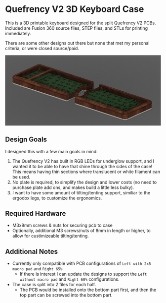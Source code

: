 # Quefrency V2 3D Keyboard Case
This is a 3D printable keyboard designed for the split Quefrency V2 PCBs. Included are Fusion 360 source files, STEP files, and STLs for printing immediately.

 There are some other designs out there but none that met my personal criteria, or were closed source/paid.


![Fusion 360 Preview Render](images/case_preview.jpg "Fusion 360 Preview Render")

## Design Goals
I designed this with a few main goals in mind.
1. The Quefrency V2 has built in RGB LEDs for underglow support, and I wanted it to be able to have that shine through the sides of the case! This means having thin sections where translucent or white filament can be used.
2. No plate is required, to simplify the design and lower costs (no need to purchase plate add ons, and makes build a little less bulky).
3. I want to have some amount of tilting/tenting support, similiar to the ergodox legs, to customize the ergonomics.

## Required Hardware
* M3x8mm screws & nuts for securing pcb to case
* Optionally, additional M3 screws/nuts of 8mm in length or higher, to allow for custimizeable tilting/tenting.

## Additional Notes
* Currently only compatible with PCB configurations of `Left with 2x5 macro pad` and `Right 65%`
  * If there is interest I can update the designs to support the `Left without macro pad` and `Right 60%` configurations.
* The case is split into 2 files for each half.
    * The PCB would be installed onto the bottom part first, and then the top part can be screwed into the bottom part.